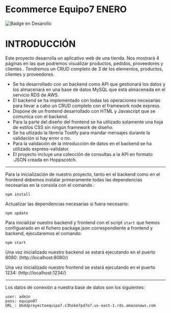 # Ecommerce Equipo7 ENERO

![Badge en Desarollo](https://img.shields.io/badge/STATUS-EN%20DESAROLLO-green)



# INTRODUCCIÓN

Este proyecto desarrolla un aplicativo web de una tienda. Nos mostrará 4 páginas en las que podremos visualizar productos, pedidos, proveedores y clientes . Tendremos un CRUD completo de 3 de los elementos, productos, clientes y proveedores.

* Se ha desarrollado con un backend como API que gestionará los datos y los almacenará en una base de datos MySQL que está almacenada en el servicio RDS de AWS.
* El backend se ha implementado con todas las operaciones necesarias para llevar a cabo un CRUD completo con el framework node express.
* Dispone de un frontend desarrollado con HTML y Javascript que se comunica con el backend. 
* Para la parte del diseño del frontend se ha utilizado solamente una hoja de estilos CSS sin ningún framework de diseño.
* Se ha utlizado la librería Tostify para mandar mensajes durante la validación si hay error o no.
* Para la validación de la introducción de datos en el backend se ha utilizado express-validator.
* El proyecto incluye una colección de consultas a la API en formato .JSON creada en Hoppscotch.
---     

Para la inicialización de nuestro proyecto, tanto en el backend como en el frontend debemos instalar primeramente todas las dependencias necesarias en la consola con el comando :

```npm install```

Actualizar las dependencias necesarias si fuera necesario:

```npm update```


Para inicializar nuestro backend y frontend con el script ```start``` que hemos configuarado en el fichero package.json correspondiente a frontend y backend, ejecutaremos el comando:

```npm start```   
     

Una vez inicializado nuestro backend se estará ejecutando en el puerto 8080: (http://localhost:8080/)


Una vez inicializado nuestro frontend se estará ejecutando en el puerto 1234: (http://localhost:1234/)


---

Los datos de conexión a nuestra base de datos son los siguientes: 

```
user: admin
pass: equipo07
URL_: bbddproyectoequipo7.c3hokm7pd7o7.us-east-1.rds.amazonaws.com
```
